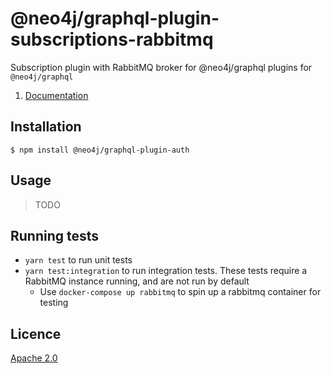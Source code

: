 # @neo4j/graphql-plugin-subscriptions-rabbitmq

Subscription plugin with RabbitMQ broker for @neo4j/graphql plugins for `@neo4j/graphql`

1. [Documentation](https://neo4j.com/docs/graphql-manual/current/auth/)

## Installation

```
$ npm install @neo4j/graphql-plugin-auth
```

## Usage

> TODO

## Running tests

-   `yarn test` to run unit tests
-   `yarn test:integration` to run integration tests. These tests require a RabbitMQ instance running, and are not run by default
    -   Use `docker-compose up rabbitmq` to spin up a rabbitmq container for testing

## Licence

[Apache 2.0](https://github.com/neo4j/graphql/blob/master/packages/graphql-plugin-auth/LICENSE.txt)
